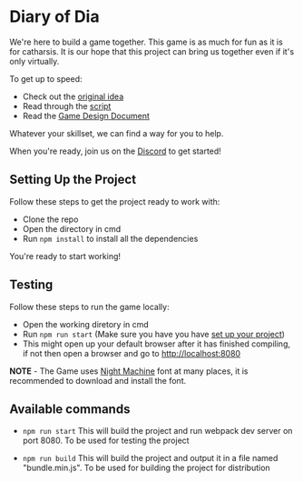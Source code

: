 # Diary of Dia

We're here to build a game together. This game is as much for fun as it is for catharsis. It is our hope that this project can bring us together even if it's only virtually.

To get up to speed:
- Check out the [original idea](https://github.com/thefinch/Diary-of-Dia/blob/master/docs/original-idea.md)
- Read through the [script](https://github.com/thefinch/Diary-of-Dia/blob/master/docs/script.pdf)
- Read the [Game Design Document](https://github.com/thefinch/Diary-of-Dia/blob/master/docs/game-design-document.md)

Whatever your skillset, we can find a way for you to help.

When you're ready, join us on the [Discord](https://discord.gg/kxsF4v8) to get started!

## Setting Up the Project
Follow these steps to get the project ready to work with: 

- Clone the repo
- Open the directory in cmd
- Run `npm install` to install all the dependencies

You're ready to start working!

## Testing 
Follow these steps to run the game locally:

- Open the working diretory in cmd
- Run `npm run start` (Make sure you have you have [set up  your project](#setting-up-the-project))
- This might open up your default browser after it has finished compiling, if not then open a browser and go to [http://localhost:8080](http://localhost:8080)

**NOTE** - The Game uses [Night Machine](https://www.dafont.com/night-machine.font) font at many places, it is recommended to download and install the font.

## Available commands

- `npm run start`
This will build the project and run webpack dev server on port 8080. To be used for testing the project

- `npm run build`
This will build the project and output it in a file named "bundle.min.js". To be used for building the project for distribution